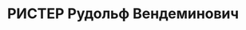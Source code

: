 ---
title: РИСТЕР Рудольф Вендеминович
description: '1877 г.р., м.р. г. Одесса, немец, из служащих, б/п, не женат, обр. высшее,
  медицинское,

  место жит. до ареста г. Симферополь, ассистент мединститута,

  арест. 21.11.1936 УГБ НКВД Крыма, ст. 58-6, 8, 9, 11 УК РСФСР: член шпионской диверсионно-террористической
  организации

  осужден 07.01.1938 Верховным Судом СССР к расстрелу с конфискацией имущества,

  реабилитир. 24.09.1999 г. Прокуратурой АРК'
---